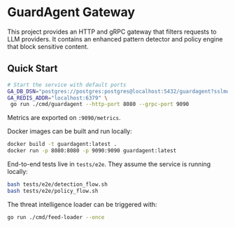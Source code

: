 # GuardAgent Gateway

This project provides an HTTP and gRPC gateway that filters requests to LLM providers. It contains an enhanced pattern detector and policy engine that block sensitive content.

## Quick Start

```bash
# Start the service with default ports
GA_DB_DSN="postgres://postgres:postgres@localhost:5432/guardagent?sslmode=disable" \
GA_REDIS_ADDR="localhost:6379" \
 go run ./cmd/guardagent --http-port 8080 --grpc-port 9090
```

Metrics are exported on `:9090/metrics`.

Docker images can be built and run locally:

```bash
docker build -t guardagent:latest .
docker run -p 8080:8080 -p 9090:9090 guardagent:latest
```

End-to-end tests live in `tests/e2e`. They assume the service is running locally:

```bash
bash tests/e2e/detection_flow.sh
bash tests/e2e/policy_flow.sh
```

The threat intelligence loader can be triggered with:

```bash
go run ./cmd/feed-loader --once
```

